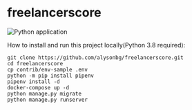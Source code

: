 # freelancerscore
![Python application](https://github.com/alysonbg/freelancerscore/workflows/Python%20application/badge.svg)

How to install and run this project locally(Python 3.8 required):
```console
git clone https://github.com/alysonbg/freelancerscore.git
cd freelancerscore
cp contrib/env-sample .env
python -m pip install pipenv
pipenv install -d
docker-compose up -d
python manage.py migrate
python manage.py runserver
```